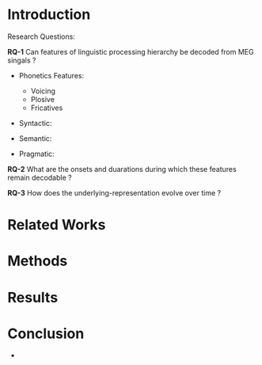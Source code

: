# Introduction

Research Questions: 

**RQ-1** Can features of linguistic processing hierarchy be decoded from
MEG singals ?

- Phonetics Features:
    - Voicing
    - Plosive 
    - Fricatives

- Syntactic:

- Semantic:

- Pragmatic:


**RQ-2** What are the onsets and duarations during which these features remain decodable ?



**RQ-3** How does the underlying-representation evolve over time ?



# Related Works

# Methods 


# Results  

# Conclusion
*